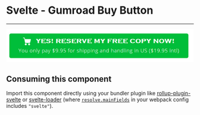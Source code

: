 # Svelte - Gumroad Buy Button

---

<img src="./svelte-gumroad-buy-button-example.jpg" alt="Svelte Gumroad Buy Button">

## Consuming this component

Import this component directly using your bundler plugin like [rollup-plugin-svelte](https://github.com/sveltejs/rollup-plugin-svelte) or [svelte-loader](https://github.com/sveltejs/svelte-loader) (where [`resolve.mainFields`](https://webpack.js.org/configuration/resolve/#resolve-mainfields) in your webpack config includes `"svelte"`). 
